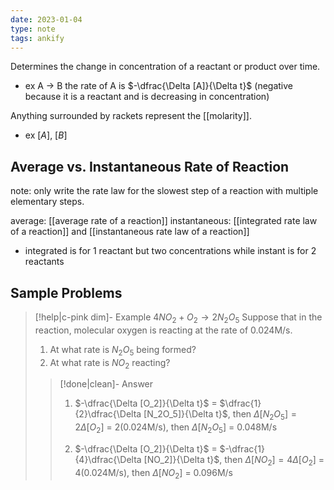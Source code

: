 ```yaml
---
date: 2023-01-04
type: note
tags: ankify
---
```


Determines the change in concentration of a reactant or product over time.

- ex A $\rightarrow$ B
the rate of A is $-\dfrac{\Delta [A]}{\Delta t}$ (negative because it is a reactant and is decreasing in concentration)

Anything surrounded by rackets represent the [[molarity]].
- ex $[A]$, $[B]$

## Average vs. Instantaneous Rate of Reaction
note: only write the rate law for the slowest step of a reaction with multiple elementary steps.

average: [[average rate of a reaction]]
instantaneous: [[integrated rate law of a reaction]] and [[instantaneous rate law of a reaction]]
- integrated is for 1 reactant but two concentrations while instant is for 2 reactants

## Sample Problems
> [!help|c-pink dim]- Example
> $4NO_{2}+O_{2} \rightarrow 2N_{2}O_{5}$
> Suppose that in the reaction, molecular oxygen is reacting at the rate of 0.024M/s.
> 1. At what rate is $N_2O_5$ being formed?
> 2. At what rate is $NO_2$ reacting?
>
> > [!done|clean]- Answer
> > 1. $-\dfrac{\Delta [O_2]}{\Delta t}$ = $\dfrac{1}{2}\dfrac{\Delta [N_2O_5]}{\Delta t}$, then $\Delta[N_2O_{5}]= 2 \Delta[O_2]$ = 2(0.024M/s), then $\Delta[N_2O_{5}]$ = 0.048M/s
> >
> > 2. $-\dfrac{\Delta [O_2]}{\Delta t}$ = $-\dfrac{1}{4}\dfrac{\Delta [NO_2]}{\Delta t}$, then $\Delta[NO_2]= 4 \Delta[O_2]$ = 4(0.024M/s), then $\Delta[NO_2]$ = 0.096M/s
